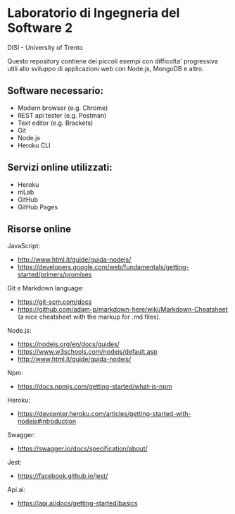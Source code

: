 # Laboratorio di Ingegneria del Software 2
DISI - University of Trento

Questo repository contiene dei piccoli esempi con difficolta' progressiva utili allo sviluppo di applicazioni web con Node.js, MongoDB e altro.

## Software necessario:
- Modern browser (e.g. Chrome)
- REST api tester (e.g. Postman)
- Text editor (e.g. Brackets)
- Git
- Node.js
- Heroku CLI

## Servizi online utilizzati:
- Heroku
- mLab
- GitHub
- GitHub Pages

## Risorse online

JavaScript:
- http://www.html.it/guide/guida-nodejs/
- https://developers.google.com/web/fundamentals/getting-started/primers/promises

Git e Markdown language:
- https://git-scm.com/docs
- https://github.com/adam-p/markdown-here/wiki/Markdown-Cheatsheet (a nice cheatsheet with the markup for .md files).

Node.js:
- https://nodejs.org/en/docs/guides/
- https://www.w3schools.com/nodejs/default.asp
- http://www.html.it/guide/guida-nodejs/

Npm:
- https://docs.npmjs.com/getting-started/what-is-npm

Heroku:
- https://devcenter.heroku.com/articles/getting-started-with-nodejs#introduction

Swagger:
- https://swagger.io/docs/specification/about/

Jest:
- https://facebook.github.io/jest/

Api.ai:
- https://api.ai/docs/getting-started/basics
